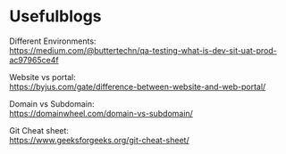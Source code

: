 # Usefulblogs
Different Environments:  
https://medium.com/@buttertechn/qa-testing-what-is-dev-sit-uat-prod-ac97965ce4f  

Website vs portal:  
https://byjus.com/gate/difference-between-website-and-web-portal/  

Domain vs Subdomain:  
https://domainwheel.com/domain-vs-subdomain/  

Git Cheat sheet:  
https://www.geeksforgeeks.org/git-cheat-sheet/  
